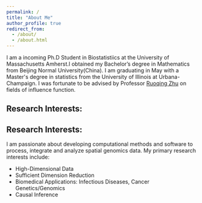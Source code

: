 ```yaml
---
permalink: /
title: "About Me"
author_profile: true
redirect_from: 
  - /about/
  - /about.html
---
```




I am a incoming Ph.D Student in Biostatistiics at the University of Massachusetts Amherst.I obtained my Bachelor’s degree in Mathematics from Beijing Normal University(China). I am graduating in May with a Master's degree in statistics from the University of Illinois at Urbana-Champaign. I was fortunate to be advised by Professor [Ruoqing Zhu](https://sites.google.com/site/teazrq/home) on fields of influence function.


Research Interests:
------

Research Interests:
------

I am passionate about developing computational methods and software to process, integrate and analyze spatial genomics data. My primary research interests include:

- High-Dimensional Data
- Sufficient Dimension Reduction
- Biomedical Applications: Infectious Diseases, Cancer Genetics/Genomics
- Causal Inference





